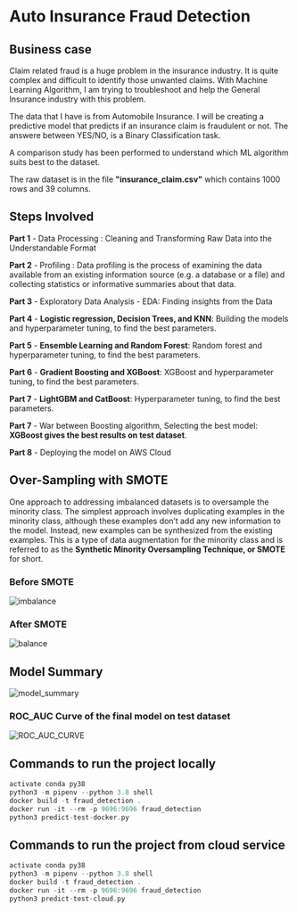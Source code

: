 # Auto Insurance Fraud Detection

## Business case

Claim related fraud is a huge problem in the insurance industry. It is quite complex and difficult to identify those unwanted claims. With Machine Learning Algorithm, I am trying to troubleshoot and help the General Insurance industry with this problem.

The data that I have is from Automobile Insurance. I will be creating a predictive model that predicts if an insurance claim is fraudulent or not. The answere between YES/NO, is a Binary Classification task.

A comparison study has been performed to understand which ML algorithm suits best to the dataset.

The raw dataset is in the file **"insurance_claim.csv"** which contains 1000 rows and 39 columns.

## Steps Involved

**Part 1** - Data Processing : Cleaning and Transforming Raw Data into the Understandable Format

**Part 2** - Profiling : Data profiling is the process of examining the data available from an existing information source (e.g. a database or a file) and collecting statistics or informative summaries about that data.

**Part 3** - Exploratory Data Analysis - EDA: Finding insights from the Data

**Part 4** - **Logistic regression, Decision Trees, and KNN**: Building the models and hyperparameter tuning, to find the best parameters.

**Part 5** - **Ensemble Learning and Random Forest**: Random forest and hyperparameter tuning, to find the best parameters.

**Part 6** - **Gradient Boosting and XGBoost**: XGBoost and hyperparameter tuning, to find the best parameters.

**Part 7** - **LightGBM and CatBoost**: Hyperparameter tuning, to find the best parameters.

**Part 7** - War between Boosting algorithm, Selecting the best model: **XGBoost gives the best results on test dataset**.

**Part 8** - Deploying the model on AWS Cloud

## Over-Sampling with SMOTE

One approach to addressing imbalanced datasets is to oversample the minority class. 
The simplest approach involves duplicating examples in the minority class, although these examples don’t add any new information to the model. 
Instead, new examples can be synthesized from the existing examples. 
This is a type of data augmentation for the minority class and is referred to as the **Synthetic Minority Oversampling Technique, or SMOTE** for short.

### Before SMOTE

![imbalance](https://user-images.githubusercontent.com/69073063/139042277-cfe8f2c5-7e13-4005-bebc-4359a1e9c2dd.png)

### After SMOTE

![balance](https://user-images.githubusercontent.com/69073063/139042373-cc1b2cda-c426-4f05-8643-cd43ea39a593.png)

## Model Summary

![model_summary](https://user-images.githubusercontent.com/69073063/138944750-e64b36dd-d05c-4fb7-9e6f-fbac7e466a53.png)

### ROC_AUC Curve of the final model on **test dataset**

![ROC_AUC_CURVE](https://user-images.githubusercontent.com/69073063/139042538-4933927c-1620-481f-aa20-655a01caaeb3.png)

## Commands to run the project locally

```scala
activate conda py38
python3 -m pipenv --python 3.8 shell 
docker build -t fraud_detection .
docker run -it --rm -p 9696:9696 fraud_detection
python3 predict-test-docker.py
``` 

## Commands to run the project from cloud service

```scala
activate conda py38
python3 -m pipenv --python 3.8 shell 
docker build -t fraud_detection .
docker run -it --rm -p 9696:9696 fraud_detection
python3 predict-test-cloud.py
``` 
